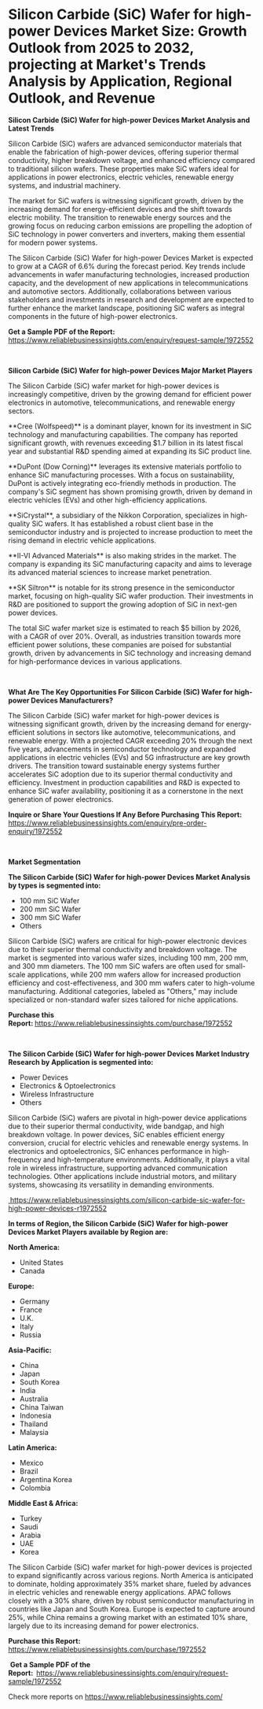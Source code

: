 <p><h1>Silicon Carbide (SiC) Wafer for high-power Devices Market Size: Growth Outlook from 2025 to 2032, projecting at Market's Trends Analysis by Application, Regional Outlook, and Revenue</h1></p><p><strong>Silicon Carbide (SiC) Wafer for high-power Devices Market Analysis and Latest Trends</strong></p>
<p><p>Silicon Carbide (SiC) wafers are advanced semiconductor materials that enable the fabrication of high-power devices, offering superior thermal conductivity, higher breakdown voltage, and enhanced efficiency compared to traditional silicon wafers. These properties make SiC wafers ideal for applications in power electronics, electric vehicles, renewable energy systems, and industrial machinery. </p><p>The market for SiC wafers is witnessing significant growth, driven by the increasing demand for energy-efficient devices and the shift towards electric mobility. The transition to renewable energy sources and the growing focus on reducing carbon emissions are propelling the adoption of SiC technology in power converters and inverters, making them essential for modern power systems. </p><p>The Silicon Carbide (SiC) Wafer for high-power Devices Market is expected to grow at a CAGR of 6.6% during the forecast period. Key trends include advancements in wafer manufacturing technologies, increased production capacity, and the development of new applications in telecommunications and automotive sectors. Additionally, collaborations between various stakeholders and investments in research and development are expected to further enhance the market landscape, positioning SiC wafers as integral components in the future of high-power electronics.</p></p>
<p><strong>Get a Sample PDF of the Report:&nbsp;</strong> <a href="https://www.reliablebusinessinsights.com/enquiry/request-sample/1972552?utm_campaign=2227&utm_medium=2&utm_source=Github&utm_content=ia&utm_term=04022025&utm_id=silicon-carbide-sic-wafer-for-high-power-devices">https://www.reliablebusinessinsights.com/enquiry/request-sample/1972552</a></p>
<p>&nbsp;</p>
<p><strong>Silicon Carbide (SiC) Wafer for high-power Devices Major Market Players</strong></p>
<p><p>The Silicon Carbide (SiC) wafer market for high-power devices is increasingly competitive, driven by the growing demand for efficient power electronics in automotive, telecommunications, and renewable energy sectors.</p><p>**Cree (Wolfspeed)** is a dominant player, known for its investment in SiC technology and manufacturing capabilities. The company has reported significant growth, with revenues exceeding $1.7 billion in its latest fiscal year and substantial R&D spending aimed at expanding its SiC product line.</p><p>**DuPont (Dow Corning)** leverages its extensive materials portfolio to enhance SiC manufacturing processes. With a focus on sustainability, DuPont is actively integrating eco-friendly methods in production. The company's SiC segment has shown promising growth, driven by demand in electric vehicles (EVs) and other high-efficiency applications.</p><p>**SiCrystal**, a subsidiary of the Nikkon Corporation, specializes in high-quality SiC wafers. It has established a robust client base in the semiconductor industry and is projected to increase production to meet the rising demand in electric vehicle applications.</p><p>**II-VI Advanced Materials** is also making strides in the market. The company is expanding its SiC manufacturing capacity and aims to leverage its advanced material sciences to increase market penetration. </p><p>**SK Siltron** is notable for its strong presence in the semiconductor market, focusing on high-quality SiC wafer production. Their investments in R&D are positioned to support the growing adoption of SiC in next-gen power devices.</p><p>The total SiC wafer market size is estimated to reach $5 billion by 2026, with a CAGR of over 20%. Overall, as industries transition towards more efficient power solutions, these companies are poised for substantial growth, driven by advancements in SiC technology and increasing demand for high-performance devices in various applications.</p></p>
<p>&nbsp;</p>
<p><strong>What Are The Key Opportunities For Silicon Carbide (SiC) Wafer for high-power Devices Manufacturers?</strong></p>
<p><p>The Silicon Carbide (SiC) wafer market for high-power devices is witnessing significant growth, driven by the increasing demand for energy-efficient solutions in sectors like automotive, telecommunications, and renewable energy. With a projected CAGR exceeding 20% through the next five years, advancements in semiconductor technology and expanded applications in electric vehicles (EVs) and 5G infrastructure are key growth drivers. The transition toward sustainable energy systems further accelerates SiC adoption due to its superior thermal conductivity and efficiency. Investment in production capabilities and R&D is expected to enhance SiC wafer availability, positioning it as a cornerstone in the next generation of power electronics.</p></p>
<p><strong>Inquire or Share Your Questions If Any Before Purchasing This Report:</strong> <a href="https://www.reliablebusinessinsights.com/enquiry/pre-order-enquiry/1972552?utm_campaign=2227&utm_medium=2&utm_source=Github&utm_content=ia&utm_term=04022025&utm_id=silicon-carbide-sic-wafer-for-high-power-devices">https://www.reliablebusinessinsights.com/enquiry/pre-order-enquiry/1972552</a></p>
<p>&nbsp;</p>
<p><strong>Market Segmentation</strong></p>
<p><strong>The Silicon Carbide (SiC) Wafer for high-power Devices Market Analysis by types is segmented into:</strong></p>
<p><ul><li>100 mm SiC Wafer</li><li>200 mm SiC Wafer</li><li>300 mm SiC Wafer</li><li>Others</li></ul></p>
<p><p>Silicon Carbide (SiC) wafers are critical for high-power electronic devices due to their superior thermal conductivity and breakdown voltage. The market is segmented into various wafer sizes, including 100 mm, 200 mm, and 300 mm diameters. The 100 mm SiC wafers are often used for small-scale applications, while 200 mm wafers allow for increased production efficiency and cost-effectiveness, and 300 mm wafers cater to high-volume manufacturing. Additional categories, labeled as "Others," may include specialized or non-standard wafer sizes tailored for niche applications.</p></p>
<p><strong>Purchase this Report:&nbsp;</strong><a href="https://www.reliablebusinessinsights.com/purchase/1972552?utm_campaign=2227&utm_medium=2&utm_source=Github&utm_content=ia&utm_term=04022025&utm_id=silicon-carbide-sic-wafer-for-high-power-devices">https://www.reliablebusinessinsights.com/purchase/1972552</a></p>
<p>&nbsp;</p>
<p><strong>The Silicon Carbide (SiC) Wafer for high-power Devices Market Industry Research by Application is segmented into:</strong></p>
<p><ul><li>Power Devices</li><li>Electronics & Optoelectronics</li><li>Wireless Infrastructure</li><li>Others</li></ul></p>
<p><p>Silicon Carbide (SiC) wafers are pivotal in high-power device applications due to their superior thermal conductivity, wide bandgap, and high breakdown voltage. In power devices, SiC enables efficient energy conversion, crucial for electric vehicles and renewable energy systems. In electronics and optoelectronics, SiC enhances performance in high-frequency and high-temperature environments. Additionally, it plays a vital role in wireless infrastructure, supporting advanced communication technologies. Other applications include industrial motors, and military systems, showcasing its versatility in demanding environments.</p></p>
<p><a href="https://www.reliablebusinessinsights.com/silicon-carbide-sic-wafer-for-high-power-devices-r1972552?utm_campaign=2227&utm_medium=2&utm_source=Github&utm_content=ia&utm_term=04022025&utm_id=silicon-carbide-sic-wafer-for-high-power-devices">&nbsp;https://www.reliablebusinessinsights.com/silicon-carbide-sic-wafer-for-high-power-devices-r1972552</a></p>
<p><strong>In terms of Region, the Silicon Carbide (SiC) Wafer for high-power Devices Market Players available by Region are:</strong></p>
<p>
    <p> <strong> North America: </strong>
        <ul>
            <li>United States</li>
            <li>Canada</li>
        </ul>
        </p> 
    <p> <strong> Europe: </strong>
        <ul>
            <li>Germany</li>
            <li>France</li>
            <li>U.K.</li>
            <li>Italy</li>
            <li>Russia</li>
        </ul>
        </p> 
    <p> <strong> Asia-Pacific: </strong>
        <ul>
            <li>China</li>
            <li>Japan</li>
            <li>South Korea</li>
            <li>India</li>
            <li>Australia</li>
            <li>China Taiwan</li>
            <li>Indonesia</li>
            <li>Thailand</li>
            <li>Malaysia</li>
        </ul>
        </p> 
    <p> <strong> Latin America: </strong>
        <ul>
            <li>Mexico</li>
            <li>Brazil</li>
            <li>Argentina Korea</li>
            <li>Colombia</li>
        </ul>
        </p> 
    <p> <strong> Middle East & Africa: </strong>
        <ul>
            <li>Turkey</li>
            <li>Saudi</li>
            <li>Arabia</li>
            <li>UAE</li>
            <li>Korea</li>
        </ul>
    </p>
    </p>
<p><p>The Silicon Carbide (SiC) wafer market for high-power devices is projected to expand significantly across various regions. North America is anticipated to dominate, holding approximately 35% market share, fueled by advances in electric vehicles and renewable energy applications. APAC follows closely with a 30% share, driven by robust semiconductor manufacturing in countries like Japan and South Korea. Europe is expected to capture around 25%, while China remains a growing market with an estimated 10% share, largely due to its increasing demand for power electronics.</p></p>
<p><strong>Purchase this Report: </strong><a href="https://www.reliablebusinessinsights.com/purchase/1972552?utm_campaign=2227&utm_medium=2&utm_source=Github&utm_content=ia&utm_term=04022025&utm_id=silicon-carbide-sic-wafer-for-high-power-devices">https://www.reliablebusinessinsights.com/purchase/1972552</a></p>
<p>&nbsp;<strong>Get a Sample PDF of the Report:&nbsp;&nbsp;</strong><a href="https://www.reliablebusinessinsights.com/enquiry/request-sample/1972552?utm_campaign=2227&utm_medium=2&utm_source=Github&utm_content=ia&utm_term=04022025&utm_id=silicon-carbide-sic-wafer-for-high-power-devices">https://www.reliablebusinessinsights.com/enquiry/request-sample/1972552</a></p>
<p><strong></strong></p>
<p>Check more reports on <a href="https://www.reliablebusinessinsights.com/?utm_campaign=2227&utm_medium=2&utm_source=Github&utm_content=ia&utm_term=04022025&utm_id=silicon-carbide-sic-wafer-for-high-power-devices">https://www.reliablebusinessinsights.com/</a></p>